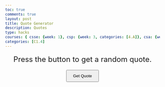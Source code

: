 ```yaml
---
toc: true
comments: true
layout: post
title: Quote Generator
description: Quotes
type: hacks
courses: { csse: {week: 1}, csp: {week: 3, categories: [4.A]}, csa: {week: 0} }
categories: [C1.4]
---
```



<html lang="en">
<head>
    <meta charset="UTF-8">
    <meta name="viewport" content="width=device-width, initial-scale=1.0">
    <title>Random Quote Generator</title>
</head>
<body>

<!-- Display area for the quotes -->
<div id="quoteText" style="font-size: 24px; margin: 20px; text-align: center;">
    Press the button to get a random quote.
</div>

<!-- Button that will trigger the quote generation -->
<button onclick="generateQuote()" style="display: block; margin: 20px auto; padding: 10px 20px;">Get Quote</button>

<script>
    const quotes = [
        "Life isn't about getting and having, it's about giving and being. - Kevin Kruse",
        "Whatever the mind of man can conceive and believe, it can achieve. - Napoleon Hill",
        "Strive not to be a success, but rather to be of value. - Albert Einstein",
        "Two roads diverged in a wood, and I—I took the one less traveled by, And that has made all the difference. - Robert Frost",
        "The most difficult thing is the decision to act, the rest is merely tenacity. - Amelia Earhart",
        "Life is what happens to you while you're busy making other plans. - John Lennon"
    ];

    function generateQuote() {
        const randomIndex = Math.floor(Math.random() * quotes.length);
        const randomQuote = quotes[randomIndex];
        document.getElementById("quoteText").textContent = randomQuote;
    }
</script>

</body>
</html>

